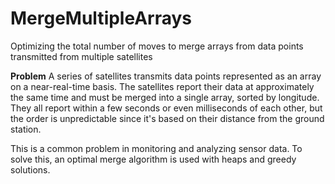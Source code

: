 MergeMultipleArrays
===================

Optimizing the total number of moves to merge arrays from data points transmitted from multiple satellites

**Problem** A series of satellites transmits data points represented as an array on a near-real-time basis. The satellites report their data at approximately the same time and must be merged into a single array, sorted by longitude. They all report within a few seconds or even milliseconds of each other, but the order is unpredictable since it's based on their distance from the ground station. 

This is a common problem in monitoring and analyzing sensor data. To solve this, an optimal merge algorithm is used with heaps and greedy solutions.
